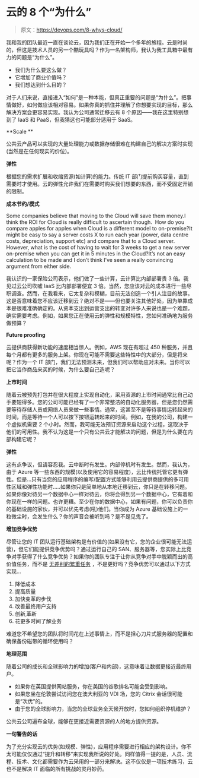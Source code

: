# 云的 8 个“为什么”

> 原文：<https://devops.com/8-whys-cloud/>

我和我的团队最近一直在谈论云，因为我们正在开始一个多年的旅程。云是时尚的，但这是技术人员的另一个酷玩具吗？作为一名架构师，我认为我工具箱中最有力的问题是“为什么”。

*   我们为什么要这么做？
*   它增加了商业价值吗？
*   我们想达到什么目的？

对于人们来说，直接进入“如何”是一种本能，但真正重要的问题是“为什么”。把事情做好，如何做应该相对容易。如果你真的抓住并理解了你想要实现的目标，那么解决方案会更容易实现。我认为公司通常迁移云有 8 个原因——我在这里特别想到了 IaaS 和 PaaS，但我猜这也可能部分适用于 SaaS。

**Scale **

公共云产品可以实现的大量处理能力或数据存储很难在构建自己的解决方案时实现(当然是在任何现实的价位)。

**弹性**

根据您的需求扩展和收缩资源(如计算)的能力。传统 IT 部门提前购买容量，直到需要时才使用。云的弹性允许我们在需要时购买我们想要的东西，而不受固定开销的限制。

**成本节约/模式**

Some companies believe that moving to the Cloud will save them money.I think the ROI for Cloud is really difficult to ascertain though.  How do you compare apples for apples when Cloud is a different model to on-premise?It might be easy to say a server costs X to run each year (power, data centre costs, depreciation, support etc) and compare that to a Cloud server.  However, what is the cost of having to wait for 3 weeks to get a new server on-premise when you can get it in 5 minutes in the Cloud?It’s not an easy calculation to be made and I don’t think I’ve seen a really convincing argument from either side.

我认识的一家保险公司表示，他们做了一些计算，云计算比内部部署贵 3 倍。我见过云公司吹嘘 IaaS 比内部部署便宜 3 倍。当然，您应该对云的成本进行一些尽职调查。然而，在我看来，它太复杂和模糊，目前无法创造一个引人注目的故事。这是否意味着您不应该迁移到云？绝对不是——但也要关注其他好处，因为单靠成本是很难准确确定的。从资本支出到运营支出的转变对许多人来说也是一个难题，确实需要考虑。例如，如果您正在使用云的弹性和规模特性，您如何准确地为服务做预算？

**Future proofing**

云提供商获得新功能的速度相当惊人。例如，AWS 现在有超过 450 种服务，并且每个月都有更多的服务上架。你现在可能不需要这些特性中的大部分，但是将来呢？作为一个 IT 部门，我们无法预测未来，但我们可以帮助应对未来。当你可以把它当作商品来买的时候，为什么要自己造呢？

**上市时间**

随着云被预先打包并在很大程度上实现自动化，采用资源的上市时间通常比自己动手要短得多。您的公司可能已经有了一个非常整洁的自动化服务器，但是您仍然需要等待存储人员或网络人员来做一些事情。通常，这甚至不是等待事情运转起来的时间，而是等待一个人可以按下按钮运转起来的时间。例如，在我的公司，构建一个虚拟机需要 2 个小时。然而，我可能无法预订资源来启动这个过程，这取决于他们的可用性。我不认为这是一个只有公共云才能解决的问题，但是为什么要在内部构建它呢？

**弹性**

这有点争议，但请容忍我。云中断时有发生。内部停机时有发生。然而，我认为，由于 Azure 等一些东西的规模(以及使用它的容易程度)，云比传统托管它更有弹性。但是…只有当您的应用程序的编写/配置方式能够利用云提供商提供的多可用性区域和弹性功能时…..如果你只是简单地从本地迁移到云，你只是在转移问题。如果你像对待另一个数据中心一样对待云，你将会得到另一个数据中心，它有着和你现在一样的问题。也许更糟。至少在你的数据中心，如果有问题，你可以负责你的基础设施的家伙，并可以优先考虑(吼)他们。当你成为 Azure 基础设施上的一粒微尘时，会发生什么？你的声音会被听到吗？是不是见鬼了。

**增加竞争优势**

尽管让您的 IT 团队运行基础架构是有价值的(如果没有它，您的企业很可能无法运营)，但它们能提供竞争优势吗？通过运行自己的 SAN、服务器等，您实际上比竞争对手获得了什么竞争优势？如果你的团队专注于让你从竞争对手中脱颖而出的高价值任务，而不是 [无差别的繁重任务](http://www.cio.co.nz/article/466635/amazon_cto_stop_spending_money_undifferentiated_heavy_lifting_/) ，不是更好吗？竞争优势可以通过以下方式实现…

1.  降低成本
2.  提高质量
3.  加快变革的步伐
4.  改善最终用户支持
5.  创新ˌ革新
6.  花更多时间了解业务

难道您不希望您的团队将时间花在上述事情上，而不是担心刀片式服务器的配置和确保备份磁带的循环使用吗？

**地理范围**

随着公司的成长和全球影响力的增加(客户和内部)，这意味着让数据更接近最终用户。

*   如果你在英国提供网站服务，你在美国的谷歌排名可能会受到影响。
*   如果您坐在伦敦尝试访问您在澳大利亚的 VDI 场，您的 Citrix 会话很可能是“次优”的。
*   由于您的全球影响力，当您的全球业务全天候开放时，您如何组织停机维护？

公共云公司遍布全球，能够在更接近需要资源的人的地方提供资源。

**一句警告的话**

为了充分实现云的优势(如规模、弹性)，应用程序需要进行相应的架构设计。你不太可能仅仅通过“提升和转移”来实现我所说的好处。同样值得一提的是，人员、流程、技术、文化都需要作为云采用的一部分来解决。这不仅仅是一项技术练习，云也不是解决 IT 面临的所有挑战的灵丹妙药。